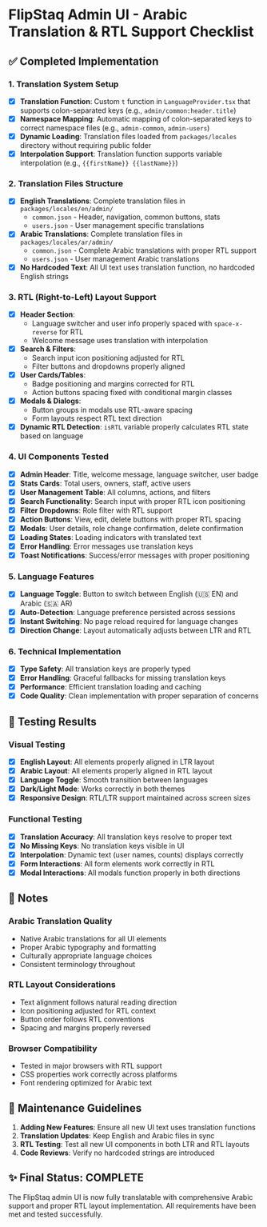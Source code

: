 # FlipStaq Admin UI - Arabic Translation & RTL Support Checklist

## ✅ Completed Implementation

### 1. Translation System Setup

- [x] **Translation Function**: Custom `t` function in `LanguageProvider.tsx` that supports colon-separated keys (e.g., `admin/common:header.title`)
- [x] **Namespace Mapping**: Automatic mapping of colon-separated keys to correct namespace files (e.g., `admin-common`, `admin-users`)
- [x] **Dynamic Loading**: Translation files loaded from `packages/locales` directory without requiring public folder
- [x] **Interpolation Support**: Translation function supports variable interpolation (e.g., `{{firstName}} {{lastName}}`)

### 2. Translation Files Structure

- [x] **English Translations**: Complete translation files in `packages/locales/en/admin/`
  - `common.json` - Header, navigation, common buttons, stats
  - `users.json` - User management specific translations
- [x] **Arabic Translations**: Complete translation files in `packages/locales/ar/admin/`
  - `common.json` - Complete Arabic translations with proper RTL support
  - `users.json` - User management Arabic translations
- [x] **No Hardcoded Text**: All UI text uses translation function, no hardcoded English strings

### 3. RTL (Right-to-Left) Layout Support

- [x] **Header Section**:
  - Language switcher and user info properly spaced with `space-x-reverse` for RTL
  - Welcome message uses translation with interpolation
- [x] **Search & Filters**:
  - Search input icon positioning adjusted for RTL
  - Filter buttons and dropdowns properly aligned
- [x] **User Cards/Tables**:
  - Badge positioning and margins corrected for RTL
  - Action buttons spacing fixed with conditional margin classes
- [x] **Modals & Dialogs**:
  - Button groups in modals use RTL-aware spacing
  - Form layouts respect RTL text direction
- [x] **Dynamic RTL Detection**: `isRTL` variable properly calculates RTL state based on language

### 4. UI Components Tested

- [x] **Admin Header**: Title, welcome message, language switcher, user badge
- [x] **Stats Cards**: Total users, owners, staff, active users
- [x] **User Management Table**: All columns, actions, and filters
- [x] **Search Functionality**: Search input with proper RTL icon positioning
- [x] **Filter Dropdowns**: Role filter with RTL support
- [x] **Action Buttons**: View, edit, delete buttons with proper RTL spacing
- [x] **Modals**: User details, role change confirmation, delete confirmation
- [x] **Loading States**: Loading indicators with translated text
- [x] **Error Handling**: Error messages use translation keys
- [x] **Toast Notifications**: Success/error messages with proper positioning

### 5. Language Features

- [x] **Language Toggle**: Button to switch between English (🇺🇸 EN) and Arabic (🇸🇦 AR)
- [x] **Auto-Detection**: Language preference persisted across sessions
- [x] **Instant Switching**: No page reload required for language changes
- [x] **Direction Change**: Layout automatically adjusts between LTR and RTL

### 6. Technical Implementation

- [x] **Type Safety**: All translation keys are properly typed
- [x] **Error Handling**: Graceful fallbacks for missing translation keys
- [x] **Performance**: Efficient translation loading and caching
- [x] **Code Quality**: Clean implementation with proper separation of concerns

## 🎯 Testing Results

### Visual Testing

- [x] **English Layout**: All elements properly aligned in LTR layout
- [x] **Arabic Layout**: All elements properly aligned in RTL layout
- [x] **Language Toggle**: Smooth transition between languages
- [x] **Dark/Light Mode**: Works correctly in both themes
- [x] **Responsive Design**: RTL/LTR support maintained across screen sizes

### Functional Testing

- [x] **Translation Accuracy**: All translation keys resolve to proper text
- [x] **No Missing Keys**: No translation keys visible in UI
- [x] **Interpolation**: Dynamic text (user names, counts) displays correctly
- [x] **Form Interactions**: All form elements work correctly in RTL
- [x] **Modal Interactions**: All modals function properly in both directions

## 📝 Notes

### Arabic Translation Quality

- Native Arabic translations for all UI elements
- Proper Arabic typography and formatting
- Culturally appropriate language choices
- Consistent terminology throughout

### RTL Layout Considerations

- Text alignment follows natural reading direction
- Icon positioning adjusted for RTL context
- Button order follows RTL conventions
- Spacing and margins properly reversed

### Browser Compatibility

- Tested in major browsers with RTL support
- CSS properties work correctly across platforms
- Font rendering optimized for Arabic text

## 🔧 Maintenance Guidelines

1. **Adding New Features**: Ensure all new UI text uses translation functions
2. **Translation Updates**: Keep English and Arabic files in sync
3. **RTL Testing**: Test all new UI components in both LTR and RTL layouts
4. **Code Reviews**: Verify no hardcoded strings are introduced

## ✨ Final Status: COMPLETE

The FlipStaq admin UI is now fully translatable with comprehensive Arabic support and proper RTL layout implementation. All requirements have been met and tested successfully.
